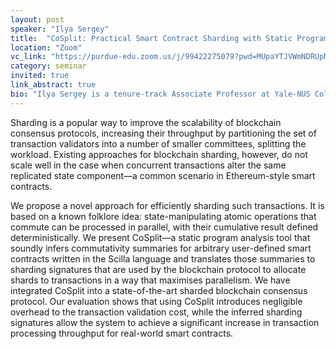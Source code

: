 ```yaml
---
layout: post
speaker: "Ilya Sergey"
title:  "CoSplit: Practical Smart Contract Sharding with Static Program Analysis"
location: "Zoom"
vc_link: "https://purdue-edu.zoom.us/j/99422275079?pwd=MUpaYTJVWmNDRUpMOCtWQXZPdWR0Zz09"
category: seminar
invited: true
link_abstract: true
bio: "Ilya Sergey is a tenure-track Associate Professor at Yale-NUS College and NUS School of Computing (Singapore). Prior to joining Yale-NUS, he was a faculty at University College London. Before then, he was a postdoctoral researcher at IMDEA Software Institute (Madrid, Spain). Ilya defended his PhD in 2012 in the DistriNet research group at the Department of Computer Sciences of KU Leuven (Belgium). Ilya was awarded the AITO Dahl-Nygaard Junior Prize in 2019. His research interests dwell in the area of the design and implementation of programming languages, including but not limited to program semantics, certified programming, concurrency and abstract interpretation. He is particularly interested in developing verification techniques and static analyses for higher-order and concurrent programs."
---
```

Sharding is a popular way to improve the scalability of blockchain consensus protocols, increasing their throughput by partitioning the set of transaction validators into a number of smaller committees, splitting the workload. Existing approaches for blockchain sharding, however, do not scale well in the case when concurrent transactions alter the same replicated state component—a common scenario in Ethereum-style smart contracts.

We propose a novel approach for efficiently sharding such transactions. It is based on a known folklore idea: state-manipulating atomic operations that commute can be processed in parallel, with their cumulative result defined deterministically. We present CoSplit—a static program analysis tool that soundly infers commutativity summaries for arbitrary user-defined smart contracts written in the Scilla language and translates those summaries to sharding signatures that are used by the blockchain protocol to allocate shards to transactions in a way that maximises parallelism. We have integrated CoSplit into a state-of-the-art sharded blockchain consensus protocol. Our evaluation shows that using CoSplit introduces negligible overhead to the transaction validation cost, while the inferred sharding signatures allow the system to achieve a significant increase in transaction processing throughput for real-world smart contracts.
